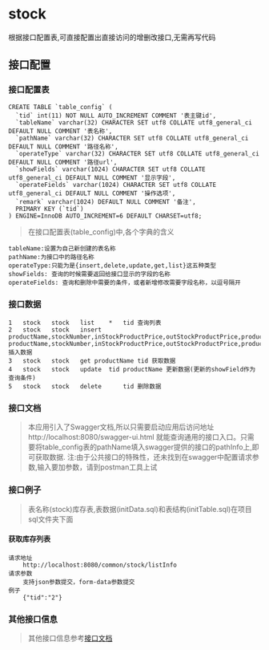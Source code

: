 # stock
根据接口配置表,可直接配置出直接访问的增删改接口,无需再写代码

## 接口配置

### 接口配置表
    CREATE TABLE `table_config` (
      `tid` int(11) NOT NULL AUTO_INCREMENT COMMENT '表主键id',
      `tableName` varchar(32) CHARACTER SET utf8 COLLATE utf8_general_ci DEFAULT NULL COMMENT '表名称',
      `pathName` varchar(32) CHARACTER SET utf8 COLLATE utf8_general_ci DEFAULT NULL COMMENT '路径名称',
      `operateType` varchar(32) CHARACTER SET utf8 COLLATE utf8_general_ci DEFAULT NULL COMMENT '路径url',
      `showFields` varchar(1024) CHARACTER SET utf8 COLLATE utf8_general_ci DEFAULT NULL COMMENT '显示字段',
      `operateFields` varchar(1024) CHARACTER SET utf8 COLLATE utf8_general_ci DEFAULT NULL COMMENT '操作选项',
      `remark` varchar(1024) DEFAULT NULL COMMENT '备注',
      PRIMARY KEY (`tid`)
    ) ENGINE=InnoDB AUTO_INCREMENT=6 DEFAULT CHARSET=utf8;  
    
> 在接口配置表(table_config)中,各个字典的含义
    
    tableName:设置为自己新创建的表名称
    pathName:为接口中的路径名称
    operateType:只能为是{insert,delete,update,get,list}这五种类型
    showFields: 查询的时候需要返回给接口显示的字段的名称
    operateFields: 查询和删除中需要的条件，或者新增修改需要字段名称，以逗号隔开
    
### 接口数据    
    1	stock	stock	list	*	tid	查询列表
    2	stock	stock	insert	productName,stockNumber,inStockProductPrice,outStockProductPrice,productCategory	productName,stockNumber,inStockProductPrice,outStockProductPrice,productCategory	插入数据
    3	stock	stock	get	productName	tid	获取数据
    4	stock	stock	update	tid	productName	更新数据(更新的showField作为查询条件)
    5	stock	stock	delete		tid	删除数据


### 接口文档
> 本应用引入了Swagger文档,所以只需要启动应用后访问地址 http://localhost:8080/swagger-ui.html
就能查询通用的接口入口。只需要将table_config表的pathName填入swagger提供的接口的pathInfo上,即可获取数据.
注:由于公共接口的特殊性，还未找到在swagger中配置请求参数,输入要加参数，请到postman工具上试

### 接口例子
> 表名称(stock)库存表,表数据(initData.sql)和表结构(initTable.sql)在项目sql文件夹下面

#### 获取库存列表
    请求地址  
        http://localhost:8080/common/stock/listInfo  
    请求参数  
        支持json参数提交，form-data参数提交
    例子 
        {"tid":"2"}

### 其他接口信息
>其他接口信息参考[接口文档](https://apizza.net/pro/#/project/88237b8b4a8ae7dc3339f2104fac9689/browse)